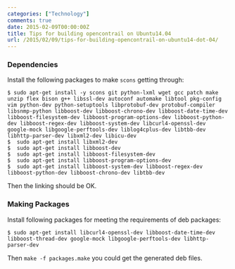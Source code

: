 ```yaml
---
categories: ["Technology"]
comments: true
date: 2015-02-09T00:00:00Z
title: Tips for building opencontrail on Ubuntu14.04
url: /2015/02/09/tips-for-building-opencontrail-on-ubuntu14-dot-04/
---
```


### Dependencies
Install the following packages to make `scons` getting through:    

```
$ sudo apt-get install -y scons git python-lxml wget gcc patch make unzip flex bison g++ libssl-dev autoconf automake libtool pkg-config vim python-dev python-setuptools libprotobuf-dev protobuf-compiler libsnmp-python libboost-dev libboost-chrono-dev libboost-date-time-dev libboost-filesystem-dev libboost-program-options-dev libboost-python-dev libboost-regex-dev libboost-system-dev libcurl4-openssl-dev google-mock libgoogle-perftools-dev liblog4cplus-dev libtbb-dev libhttp-parser-dev libxml2-dev libicu-dev
$  sudo apt-get install libxml2-dev
$  sudo apt-get install libboost-dev
$  sudo apt-get install libboost-filesystem-dev
$  sudo apt-get install libboost-program-options-dev
$  sudo apt-get install libboost-system-dev libboost-regex-dev libboost-python-dev libboost-chrono-dev libtbb-dev

```
Then the linking should be OK.   
### Making Packages
Install following packages for meeting the requirements of deb packages:    

```
$ sudo apt-get install libcurl4-openssl-dev libboost-date-time-dev libboost-thread-dev google-mock libgoogle-perftools-dev libhttp-parser-dev

```
Then `make -f packages.make` you could get the generated deb files.    
